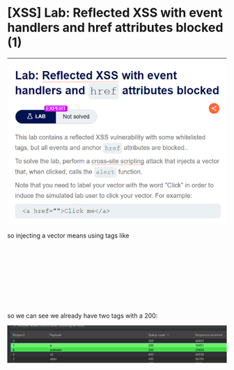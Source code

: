# [XSS] Lab: Reflected XSS with event handlers and href attributes blocked (1)

---

![Untitled](%5BXSS%5D%20Lab%20Reflected%20XSS%20with%20event%20handlers%20and%20hr%20e646eddea8284ef7a31afdbfeaa248ac/Untitled.png)

so injecting a vector means using tags like <SVG> but I'm still going to use intruder to get a full list of the supported tags. 

so we can see we already have two tags with a 200: 

![Untitled](%5BXSS%5D%20Lab%20Reflected%20XSS%20with%20event%20handlers%20and%20hr%20e646eddea8284ef7a31afdbfeaa248ac/Untitled%201.png)